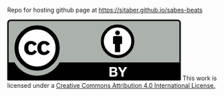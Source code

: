 Repo for hosting github page at https://sitaber.github.io/sabes-beats

![Creative Commons License](./by.png)
This work is licensed under a [Creative Commons Attribution 4.0 International License.](http://creativecommons.org/licenses/by/4.0/)
